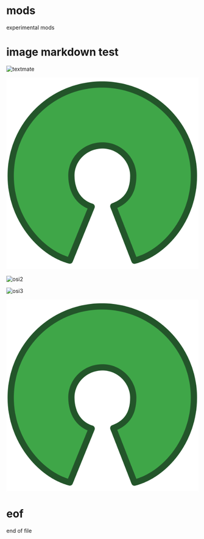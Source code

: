 # mods
experimental mods
# image markdown test

![textmate](https://raw.github.com/textmate/textmate/gh-pages/images/screenshot.png)  

![osi1](images/osi_keyhole.png)  

![osi2](https://raw.github.com/pemn/mods/images/osi_keyhole.png)  

![osi3](https://raw.github.com/pemn/mods/images/osi_keyhole.png?raw=true)  

![osi4](images/osi_keyhole.png?raw=true)  

# eof
end of file
